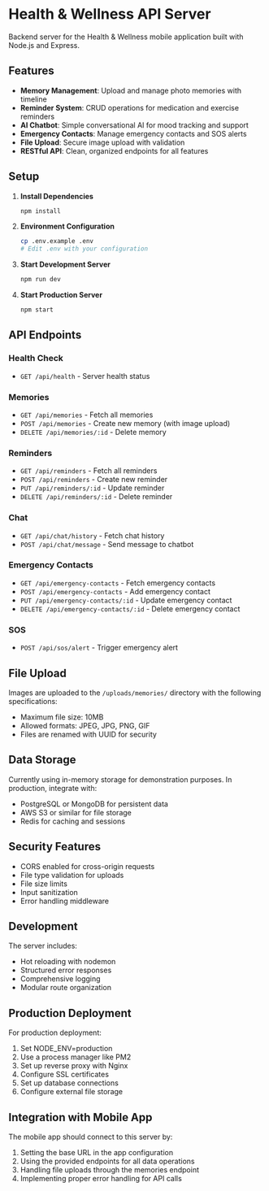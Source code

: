 # Health & Wellness API Server

Backend server for the Health & Wellness mobile application built with Node.js and Express.

## Features

- **Memory Management**: Upload and manage photo memories with timeline
- **Reminder System**: CRUD operations for medication and exercise reminders
- **AI Chatbot**: Simple conversational AI for mood tracking and support
- **Emergency Contacts**: Manage emergency contacts and SOS alerts
- **File Upload**: Secure image upload with validation
- **RESTful API**: Clean, organized endpoints for all features

## Setup

1. **Install Dependencies**
   ```bash
   npm install
   ```

2. **Environment Configuration**
   ```bash
   cp .env.example .env
   # Edit .env with your configuration
   ```

3. **Start Development Server**
   ```bash
   npm run dev
   ```

4. **Start Production Server**
   ```bash
   npm start
   ```

## API Endpoints

### Health Check
- `GET /api/health` - Server health status

### Memories
- `GET /api/memories` - Fetch all memories
- `POST /api/memories` - Create new memory (with image upload)
- `DELETE /api/memories/:id` - Delete memory

### Reminders
- `GET /api/reminders` - Fetch all reminders
- `POST /api/reminders` - Create new reminder
- `PUT /api/reminders/:id` - Update reminder
- `DELETE /api/reminders/:id` - Delete reminder

### Chat
- `GET /api/chat/history` - Fetch chat history
- `POST /api/chat/message` - Send message to chatbot

### Emergency Contacts
- `GET /api/emergency-contacts` - Fetch emergency contacts
- `POST /api/emergency-contacts` - Add emergency contact
- `PUT /api/emergency-contacts/:id` - Update emergency contact
- `DELETE /api/emergency-contacts/:id` - Delete emergency contact

### SOS
- `POST /api/sos/alert` - Trigger emergency alert

## File Upload

Images are uploaded to the `/uploads/memories/` directory with the following specifications:
- Maximum file size: 10MB
- Allowed formats: JPEG, JPG, PNG, GIF
- Files are renamed with UUID for security

## Data Storage

Currently using in-memory storage for demonstration purposes. In production, integrate with:
- PostgreSQL or MongoDB for persistent data
- AWS S3 or similar for file storage
- Redis for caching and sessions

## Security Features

- CORS enabled for cross-origin requests
- File type validation for uploads
- File size limits
- Input sanitization
- Error handling middleware

## Development

The server includes:
- Hot reloading with nodemon
- Structured error responses
- Comprehensive logging
- Modular route organization

## Production Deployment

For production deployment:
1. Set NODE_ENV=production
2. Use a process manager like PM2
3. Set up reverse proxy with Nginx
4. Configure SSL certificates
5. Set up database connections
6. Configure external file storage

## Integration with Mobile App

The mobile app should connect to this server by:
1. Setting the base URL in the app configuration
2. Using the provided endpoints for all data operations
3. Handling file uploads through the memories endpoint
4. Implementing proper error handling for API calls